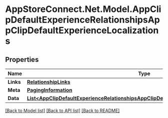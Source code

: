 # AppStoreConnect.Net.Model.AppClipDefaultExperienceRelationshipsAppClipDefaultExperienceLocalizations

## Properties

Name | Type | Description | Notes
------------ | ------------- | ------------- | -------------
**Links** | [**RelationshipLinks**](RelationshipLinks.md) |  | [optional] 
**Meta** | [**PagingInformation**](PagingInformation.md) |  | [optional] 
**Data** | [**List&lt;AppClipDefaultExperienceRelationshipsAppClipDefaultExperienceLocalizationsDataInner&gt;**](AppClipDefaultExperienceRelationshipsAppClipDefaultExperienceLocalizationsDataInner.md) |  | [optional] 

[[Back to Model list]](../README.md#documentation-for-models) [[Back to API list]](../README.md#documentation-for-api-endpoints) [[Back to README]](../README.md)


